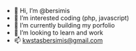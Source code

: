 - 👋 Hi, I’m @bersimis
- 👀 I’m interested coding (php, javascript)
- 🌱 I’m currently building my porfolio
- 💞️ I’m looking to learn and work
- 📫 kwstasbersimis@gmail.com

<!---
bersimis/bersimis is a ✨ special ✨ repository because its `README.md` (this file) appears on your GitHub profile.
You can click the Preview link to take a look at your changes.
--->
